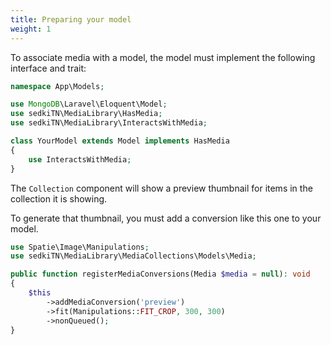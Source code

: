 ```yaml
---
title: Preparing your model
weight: 1
---
```


To associate media with a model, the model must implement the following interface and trait:

```php
namespace App\Models;

use MongoDB\Laravel\Eloquent\Model;
use sedkiTN\MediaLibrary\HasMedia;
use sedkiTN\MediaLibrary\InteractsWithMedia;

class YourModel extends Model implements HasMedia
{
    use InteractsWithMedia;
}
```

The `Collection` component will show a preview thumbnail for items in the collection it is showing.

To generate that thumbnail, you must add a conversion like this one to your model.

```php
use Spatie\Image\Manipulations;
use sedkiTN\MediaLibrary\MediaCollections\Models\Media;

public function registerMediaConversions(Media $media = null): void
{
    $this
        ->addMediaConversion('preview')
        ->fit(Manipulations::FIT_CROP, 300, 300)
        ->nonQueued();
}
```
